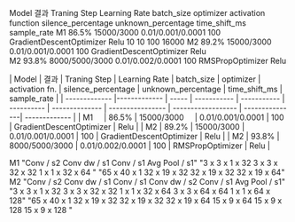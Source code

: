 Model	결과	Traning Step	Learning Rate	batch_size	optimizer	activation function	silence_percentage	unknown_percentage	time_shift_ms	sample_rate
M1	86.5%	15000/3000	0.01/0.001/0.0001	100	GradientDescentOptimizer	Relu	10	10	100	16000
M2	89.2%	15000/3000	0.01/0.001/0.0001	100	GradientDescentOptimizer	Relu				
M2	93.8%	8000/5000/3000	0.01/0.002/0.0001	100	RMSPropOptimizer	Relu				
										
	
	
| Model         | 결과         | Traning Step   | Learning Rate     |  batch_size  |  optimizer               | activation fn. | silence_percentage    |    unknown_percentage   |  time_shift_ms  | sample_rate     |
| ------------- |------------- | -----          | -----------       | -----------  | ----------               | -------------- |
----------------      |    ------------------   |  ---------------| -------------    |
| M1            | 86.5%        | 15000/3000     | 0.01/0.001/0.0001 | 100          | GradientDescentOptimizer | Relu           |
| M2            | 89.2%        | 15000/3000     | 0.01/0.001/0.0001 | 100          | GradientDescentOptimizer | Relu           |
| M2            | 93.8%        | 8000/5000/3000 | 0.01/0.002/0.0001 | 100          | RMSPropOptimizer         | Relu           |

	
										
										
M1	"Conv / s2
Conv dw / s1
Conv / s1
Avg Pool / s1"	"3 x 3 x 1 x 32 
3 x 3 x 32 x 32
1 x 1 x 32 x 64
"	"65 x 40 x 1
32 x 19 x 32
32 x 19 x 32
32 x 19 x 64"							
M2	"Conv / s2
Conv dw / s1
Conv / s1
Conv dw / s2
Conv / s1
Avg Pool / s1"	"3 x 3 x 1 x 32 
3 x 3 x 32 x 32
1 x 1 x 32 x 64
3 x 3 x 64 x 64
1 x 1 x 64 x 128"	"65 x 40 x 1
32 x 19 x 32
32 x 19 x 32
32 x 19 x 64
15 x 9 x 64
15 x 9 x 128
15 x 9 x 128
"							
 
 
